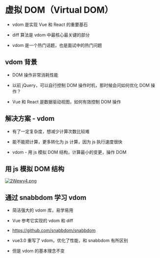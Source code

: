 # 虚拟 DOM（Virtual DOM）

- vdom 是实现 Vue 和 React 的重要基石

- diff 算法是 vdom 中最核心最关键的部分

- vdom 是一个热门话题，也是面试中的热门问题

## vdom 背景

- DOM 操作非常消耗性能

- 以前 jQuery，可以自行控制 DOM 操作时机，那时候会问如何优化 DOM 操作？

- Vue 和 React 是数据驱动视图，如何有效控制 DOM 操作

## 解决方案 - vdom

- 有了一定复杂度，想减少计算次数比较难

- 能不能把计算，更多转化为 js 计算，因为 js 执行速度很快

- vdom - 用 js 模拟 DOM 结构，计算最小的变更，操作 DOM

## 用 js 模拟 DOM 结构

[![2Wewy4.png](https://z3.ax1x.com/2021/06/11/2Wewy4.png)](https://imgtu.com/i/2Wewy4)

## 通过 snabbdom 学习 vdom

- 简洁强大的 vdom 库，易学易用

- Vue 参考它实现的 vdom 和 diff

- https://github.com/snabbdom/snabbdom

- vue3.0 重写了 vdom，优化了性能，和 snabbdom 有所区别

- 但是 vdom 的基本理念不变
